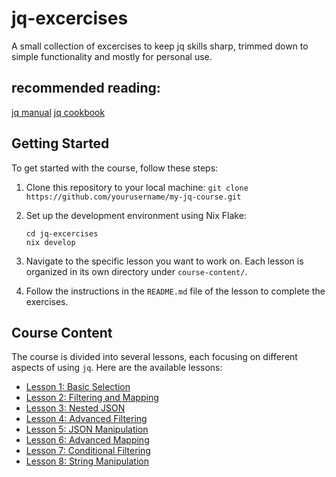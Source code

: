 # jq-excercises
A small collection of excercises to keep jq skills sharp, trimmed down to simple functionality and mostly for personal use.

## recommended reading:
[jq manual](https://jqlang.github.io/jq/manual/)
[jq cookbook](https://github.com/jqlang/jq/wiki/Cookbook)

## Getting Started

To get started with the course, follow these steps:

1. Clone this repository to your local machine:
    ```git clone https://github.com/yourusername/my-jq-course.git```

2. Set up the development environment using Nix Flake:
   ```
   cd jq-excercises 
   nix develop
   ```
3. Navigate to the specific lesson you want to work on. Each lesson is organized in its own directory under `course-content/`.

4. Follow the instructions in the `README.md` file of the lesson to complete the exercises.

## Course Content

The course is divided into several lessons, each focusing on different aspects of using `jq`. Here are the available lessons:

- [Lesson 1: Basic Selection](course-content/lesson-1/README.md)
- [Lesson 2: Filtering and Mapping](course-content/lesson-2/README.md)
- [Lesson 3: Nested JSON](course-content/lesson-3/README.md)
- [Lesson 4: Advanced Filtering](course-content/lesson-4/README.md)
- [Lesson 5: JSON Manipulation](course-content/lesson-5/README.md)
- [Lesson 6: Advanced Mapping](course-content/lesson-6/README.md)
- [Lesson 7: Conditional Filtering](course-content/lesson-7/README.md)
- [Lesson 8: String Manipulation](course-content/lesson-8/README.md)
